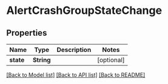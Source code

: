 # AlertCrashGroupStateChange

## Properties
Name | Type | Description | Notes
------------ | ------------- | ------------- | -------------
**state** | **String** |  | [optional] 

[[Back to Model list]](../README.md#documentation-for-models) [[Back to API list]](../README.md#documentation-for-api-endpoints) [[Back to README]](../README.md)


